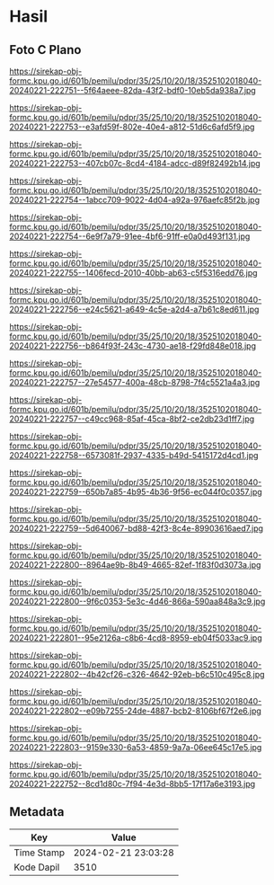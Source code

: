 # Hasil

## Foto C Plano

https://sirekap-obj-formc.kpu.go.id/601b/pemilu/pdpr/35/25/10/20/18/3525102018040-20240221-222751--5f64aeee-82da-43f2-bdf0-10eb5da938a7.jpg

https://sirekap-obj-formc.kpu.go.id/601b/pemilu/pdpr/35/25/10/20/18/3525102018040-20240221-222753--e3afd59f-802e-40e4-a812-51d6c6afd5f9.jpg

https://sirekap-obj-formc.kpu.go.id/601b/pemilu/pdpr/35/25/10/20/18/3525102018040-20240221-222753--407cb07c-8cd4-4184-adcc-d89f82492b14.jpg

https://sirekap-obj-formc.kpu.go.id/601b/pemilu/pdpr/35/25/10/20/18/3525102018040-20240221-222754--1abcc709-9022-4d04-a92a-976aefc85f2b.jpg

https://sirekap-obj-formc.kpu.go.id/601b/pemilu/pdpr/35/25/10/20/18/3525102018040-20240221-222754--6e9f7a79-91ee-4bf6-91ff-e0a0d493f131.jpg

https://sirekap-obj-formc.kpu.go.id/601b/pemilu/pdpr/35/25/10/20/18/3525102018040-20240221-222755--1406fecd-2010-40bb-ab63-c5f5316edd76.jpg

https://sirekap-obj-formc.kpu.go.id/601b/pemilu/pdpr/35/25/10/20/18/3525102018040-20240221-222756--e24c5621-a649-4c5e-a2d4-a7b61c8ed611.jpg

https://sirekap-obj-formc.kpu.go.id/601b/pemilu/pdpr/35/25/10/20/18/3525102018040-20240221-222756--b864f93f-243c-4730-ae18-f29fd848e018.jpg

https://sirekap-obj-formc.kpu.go.id/601b/pemilu/pdpr/35/25/10/20/18/3525102018040-20240221-222757--27e54577-400a-48cb-8798-7f4c5521a4a3.jpg

https://sirekap-obj-formc.kpu.go.id/601b/pemilu/pdpr/35/25/10/20/18/3525102018040-20240221-222757--c49cc968-85af-45ca-8bf2-ce2db23d1ff7.jpg

https://sirekap-obj-formc.kpu.go.id/601b/pemilu/pdpr/35/25/10/20/18/3525102018040-20240221-222758--6573081f-2937-4335-b49d-5415172d4cd1.jpg

https://sirekap-obj-formc.kpu.go.id/601b/pemilu/pdpr/35/25/10/20/18/3525102018040-20240221-222759--650b7a85-4b95-4b36-9f56-ec044f0c0357.jpg

https://sirekap-obj-formc.kpu.go.id/601b/pemilu/pdpr/35/25/10/20/18/3525102018040-20240221-222759--5d640067-bd88-42f3-8c4e-89903616aed7.jpg

https://sirekap-obj-formc.kpu.go.id/601b/pemilu/pdpr/35/25/10/20/18/3525102018040-20240221-222800--8964ae9b-8b49-4665-82ef-1f83f0d3073a.jpg

https://sirekap-obj-formc.kpu.go.id/601b/pemilu/pdpr/35/25/10/20/18/3525102018040-20240221-222800--9f6c0353-5e3c-4d46-866a-590aa848a3c9.jpg

https://sirekap-obj-formc.kpu.go.id/601b/pemilu/pdpr/35/25/10/20/18/3525102018040-20240221-222801--95e2126a-c8b6-4cd8-8959-eb04f5033ac9.jpg

https://sirekap-obj-formc.kpu.go.id/601b/pemilu/pdpr/35/25/10/20/18/3525102018040-20240221-222802--4b42cf26-c326-4642-92eb-b6c510c495c8.jpg

https://sirekap-obj-formc.kpu.go.id/601b/pemilu/pdpr/35/25/10/20/18/3525102018040-20240221-222802--e09b7255-24de-4887-bcb2-8106bf67f2e6.jpg

https://sirekap-obj-formc.kpu.go.id/601b/pemilu/pdpr/35/25/10/20/18/3525102018040-20240221-222803--9159e330-6a53-4859-9a7a-06ee645c17e5.jpg

https://sirekap-obj-formc.kpu.go.id/601b/pemilu/pdpr/35/25/10/20/18/3525102018040-20240221-222752--8cd1d80c-7f94-4e3d-8bb5-17f17a6e3193.jpg


## Metadata

| Key        | Value               |
| ---------- | ------------------- |
| Time Stamp | 2024-02-21 23:03:28 |
| Kode Dapil | 3510                |



